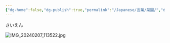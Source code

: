 ```yaml
---
{"dg-home":false,"dg-publish":true,"permalink":"/Japanese/言葉/菜園/","dgPassFrontmatter":true}
---
```


さいえん

![IMG_20240207_113522.jpg](/img/user/resources/%E7%99%BD%E7%86%8A%E3%82%AB%E3%83%95%E3%82%A7/IMG_20240207_113522.jpg)